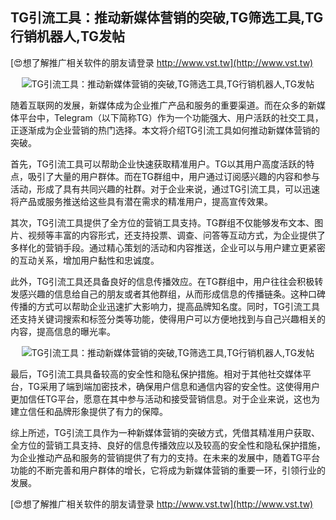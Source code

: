 ## **TG引流工具：推动新媒体营销的突破,TG筛选工具,TG行销机器人,TG发帖**

[😍想了解推广相关软件的朋友请登录 http://www.vst.tw](http://www.vst.tw)

 <center><img src="https://vst.tw/MP4/tuiguang/png/4.png" alt="TG引流工具：推动新媒体营销的突破,TG筛选工具,TG行销机器人,TG发帖"></center>

随着互联网的发展，新媒体成为企业推广产品和服务的重要渠道。而在众多的新媒体平台中，Telegram（以下简称TG）作为一个功能强大、用户活跃的社交工具，正逐渐成为企业营销的热门选择。本文将介绍TG引流工具如何推动新媒体营销的突破。

首先，TG引流工具可以帮助企业快速获取精准用户。TG以其用户高度活跃的特点，吸引了大量的用户群体。而在TG群组中，用户通过订阅感兴趣的内容和参与活动，形成了具有共同兴趣的社群。对于企业来说，通过TG引流工具，可以迅速将产品或服务推送给这些具有潜在需求的精准用户，提高宣传效果。

其次，TG引流工具提供了全方位的营销工具支持。TG群组不仅能够发布文本、图片、视频等丰富的内容形式，还支持投票、调查、问答等互动方式，为企业提供了多样化的营销手段。通过精心策划的活动和内容推送，企业可以与用户建立更紧密的互动关系，增加用户黏性和忠诚度。

此外，TG引流工具还具备良好的信息传播效应。在TG群组中，用户往往会积极转发感兴趣的信息给自己的朋友或者其他群组，从而形成信息的传播链条。这种口碑传播的方式可以帮助企业迅速扩大影响力，提高品牌知名度。同时，TG引流工具还支持关键词搜索和标签分类等功能，使得用户可以方便地找到与自己兴趣相关的内容，提高信息的曝光率。

 <center><img src="https://vst.tw/MP4/tuiguang/png/5.png" alt="TG引流工具：推动新媒体营销的突破,TG筛选工具,TG行销机器人,TG发帖"></center>

最后，TG引流工具具备较高的安全性和隐私保护措施。相对于其他社交媒体平台，TG采用了端到端加密技术，确保用户信息和通信内容的安全性。这使得用户更加信任TG平台，愿意在其中参与活动和接受营销信息。对于企业来说，这也为建立信任和品牌形象提供了有力的保障。

综上所述，TG引流工具作为一种新媒体营销的突破方式，凭借其精准用户获取、全方位的营销工具支持、良好的信息传播效应以及较高的安全性和隐私保护措施，为企业推动产品和服务的营销提供了有力的支持。在未来的发展中，随着TG平台功能的不断完善和用户群体的增长，它将成为新媒体营销的重要一环，引领行业的发展。

[😍想了解推广相关软件的朋友请登录 http://www.vst.tw](http://www.vst.tw)



